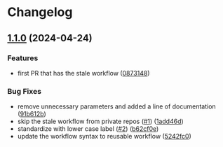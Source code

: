 # Changelog

## [1.1.0](https://github.com/launchdarkly/gh-actions/compare/workflows-v1.0.0...workflows-v1.1.0) (2024-04-24)


### Features

* first PR that has the stale workflow ([0873148](https://github.com/launchdarkly/gh-actions/commit/08731485df8169c611ac4a6912df0a989686e537))


### Bug Fixes

* remove unnecessary parameters and added a line of documentation ([91b612b](https://github.com/launchdarkly/gh-actions/commit/91b612bed0d8aecbd376a573ea86e3efa98b6533))
* skip the stale workflow from private repos ([#1](https://github.com/launchdarkly/gh-actions/issues/1)) ([1add46d](https://github.com/launchdarkly/gh-actions/commit/1add46d3c5a220e1a5b9aecbfc4949468ff7524c))
* standardize with lower case label ([#2](https://github.com/launchdarkly/gh-actions/issues/2)) ([b62cf0e](https://github.com/launchdarkly/gh-actions/commit/b62cf0ebeb340989a3406323f147e801a549706f))
* update the workflow syntax to reusable workflow ([5242fc0](https://github.com/launchdarkly/gh-actions/commit/5242fc0ef7af268a3dcae621a2ac18eae238ef3a))
